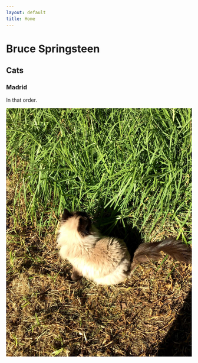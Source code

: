 ```yaml
---
layout: default
title: Home
---
```


# Bruce Springsteen
## Cats
### Madrid

In that order.

![Image](/assets/images/shell_web3.jpg)
